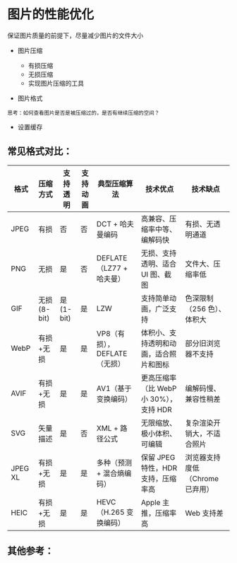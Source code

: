 # 图片的性能优化

保证图片质量的前提下，尽量减少图片的文件大小

- 图片压缩
    - 有损压缩
    - 无损压缩
    - 实现图片压缩的工具

- 图片格式
```
思考：如何查看图片是否是被压缩过的，是否有继续压缩的空间？
```
- 设置缓存


## 常见格式对比：
格式     | 压缩方式      | 支持透明 | 支持动画 | 典型压缩算法              | 技术优点                                | 技术缺点
--------|---------------|----------|----------|---------------------------|-----------------------------------------|--------------------------------------
JPEG    | 有损          | 否       | 否       | DCT + 哈夫曼编码           | 高兼容、压缩率中等、编解码快            | 有损、无透明通道
PNG     | 无损          | 是       | 否       | DEFLATE（LZ77 + 哈夫曼）   | 无损、支持透明、适合 UI 图、截图        | 文件大、压缩率低
GIF     | 无损 (8-bit)  | 是(1-bit)| 是       | LZW                        | 支持简单动画，广泛支持                  | 色深限制（256 色）、体积大
WebP    | 有损+无损     | 是       | 是       | VP8（有损），DEFLATE（无损）| 体积小、支持透明和动画，适合照片和图标  | 部分旧浏览器不支持
AVIF    | 有损+无损     | 是       | 是       | AV1（基于变换编码）         | 更高压缩率（比 WebP 小 30%），支持 HDR  | 编解码慢、兼容性稍差
SVG     | 矢量描述      | 是       | 否       | XML + 路径公式             | 无限缩放、极小体积、可编辑              | 复杂渲染开销大，不适合照片
JPEG XL | 有损+无损     | 是       | 是       | 多种（预测 + 混合熵编码）  | 保留 JPEG 特性，HDR 支持，压缩率高      | 浏览器支持度低（Chrome 已弃用）
HEIC    | 有损+无损     | 是       | 是       | HEVC（H.265 变换编码）      | Apple 主推，压缩率高                    | Web 支持差

## 其他参考：


